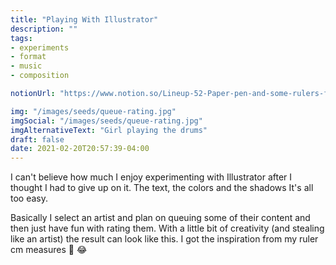 ```yaml
---
title: "Playing With Illustrator"
description: ""
tags:
- experiments
- format
- music
- composition

notionUrl: "https://www.notion.so/Lineup-52-Paper-pen-and-some-rulers-for-free-mapping-cfc30a9377974a7382e47ea0f1c65713#967a939ee85d4e62b0841392b1eba68d"

img: "/images/seeds/queue-rating.jpg"
imgSocial: "/images/seeds/queue-rating.jpg"
imgAlternativeText: "Girl playing the drums"
draft: false
date: 2021-02-20T20:57:39-04:00
---
```

I can't believe how much I enjoy experimenting with Illustrator after I thought I had to give up on it. The text, the colors and the shadows It's all too easy.

Basically I select an artist and plan on queuing some of their content and then just have fun with rating them. With a little bit of creativity (and stealing like an artist) the result can look like this. I got the inspiration from my ruler cm measures 📐 😂

